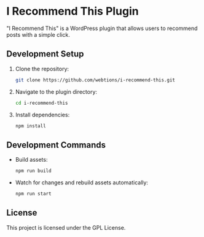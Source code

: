 # I Recommend This Plugin

"I Recommend This" is a WordPress plugin that allows users to recommend posts with a simple click.

## Development Setup

1. Clone the repository:

   ```sh
   git clone https://github.com/webtions/i-recommend-this.git
   ```

2. Navigate to the plugin directory:

   ```sh
   cd i-recommend-this
   ```

3. Install dependencies:

   ```sh
   npm install
   ```

## Development Commands

- Build assets:

  ```sh
  npm run build
  ```

- Watch for changes and rebuild assets automatically:

  ```sh
  npm run start
  ```

## License

This project is licensed under the GPL License.
